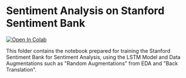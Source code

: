 # Sentiment Analysis on Stanford Sentiment Bank

[![Open In Colab](https://colab.research.google.com/assets/colab-badge.svg)](https://colab.research.google.com/github/sudo-rickroll/END2/blob/main/S5/Stanford%20Sentiment%20Bank%20Analysis%20-%20LSTM.ipynb)

This folder contains the notebook prepared for training the Stanford Sentiment Bank for Sentiment Analysis, using the LSTM Model and Data Augmentations such as "Random Augmentations" from EDA and "Back Translation".
